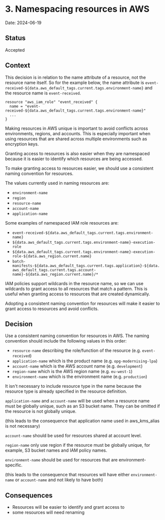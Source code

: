 # 3. Namespacing resources in AWS

Date: 2024-06-19

## Status

Accepted

## Context

This decision is in relation to the name attribute of a resource, not the resource name itself. So for the example below, the name attribute is `event-received-${data.aws_default_tags.current.tags.environment-name}` and the resource name is `event-received`.

```hcl
resource "aws_iam_role" "event_received" {
  name = "event-received-${data.aws_default_tags.current.tags.environment-name}"
  ...
}
```

Making resources in AWS unique is important to avoid conflicts across environments, regions, and accounts. This is especially important when using resources that are shared across multiple environments such as encryption keys.

Granting access to resources is also easier when they are namespaced because it is easier to identify which resources are being accessed.

To make granting access to resources easier, we should use a consistent naming convention for resources.

The values currently used in naming resources are:

- `environment-name`
- `region`
- `resource-name`
- `account-name`
- `application-name`

Some examples of namespaced IAM role resources are:

- `event-received-${data.aws_default_tags.current.tags.environment-name}`
- `${data.aws_default_tags.current.tags.environment-name}-execution-role`
- `${data.aws_default_tags.current.tags.environment-name}-execution-role-${data.aws_region.current.name}`
- `batch-manifests-${data.aws_default_tags.current.tags.application}-${data.aws_default_tags.current.tags.account-name}-${data.aws_region.current.name}/*`

IAM policies support wildcards in the resource name, so we can use wildcards to grant access to all resources that match a pattern. This is useful when granting access to resources that are created dynamically.

Adopting a consistent naming convention for resources will make it easier to grant access to resources and avoid conflicts.

## Decision

Use a consistent naming convention for resources in AWS. The naming convention should include the following values in this order:

- `resource-name` describing the role/function of the resource (e.g. `event-received`)
- `application-name` which is the product name (e.g. `opg-modernising-lpa`)
- `account-name` which is the AWS account name (e.g. `development`)
- `region-name` which is the AWS region name (e.g. `eu-west-1`)
- `environment-name` which is the environment name (e.g. `production`)

It isn't necessary to include resource type in the name because the resource type is already specified in the resource definition.

`application-name` and `account-name` will be used when a resource name must be globally unique, such as an S3 bucket name. They can be omitted if the resource is not globally unique.

(this leads to the consequence that application name used in aws_kms_alias is not necessary)

`account-name` should be used for resources shared at account level.

`region-name` only use region if the resource must be globally unique, for example, S3 bucket names and IAM policy names.

`environment-name` should be used for resources that are environment-specific.

(this leads to the consequence that resources will have either `environment-name` or `account-name` and not likely to have both)

## Consequences

- Resources will be easier to identify and grant access to
- some resources will need renaming
